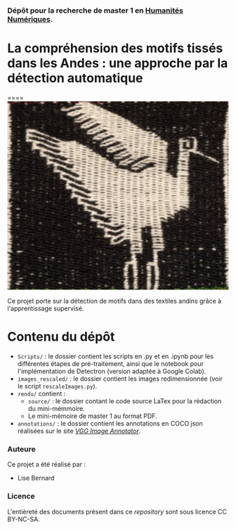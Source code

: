 ### Dépôt pour la recherche de master 1 en [Humanités Numériques](https://www.chartes.psl.eu/).
# La compréhension des motifs tissés dans les Andes : une approche par la détection automatique
====
![illustration_page5](images_rescaled/A2_L02.jpg)

Ce projet porte sur la détection de motifs dans des textiles andins grâce à l'apprentissage supervisé.

# Contenu du dépôt
- `Scripts/` : le dossier contient les scripts en .py et en .ipynb pour les différentes étapes de pré-traitement, ainsi que le notebook pour l'implémentation de Detectron (version adaptée à Google Colab).
- `images_rescaled/` : le dossier contient les images redimensionnée (voir le script `rescaleImages.py`).
- `rendu/` contient :
   - `source/` : le dossier contant le code source LaTex pour la rédaction du mini-mémmoire.
   - Le mini-mémoire de master 1 au format PDF.
- `annotations/` : le dossier contient les annotations en COCO json réalisées sur le site [_VGG Image Annotator_](https://www.robots.ox.ac.uk/~vgg/software/via/via.html).


### Auteure
Ce projet a été réalisé par :
- Lise Bernard

### Licence
L'entièreté des documents présent dans ce _repository_ sont sous licence CC BY-NC-SA.
